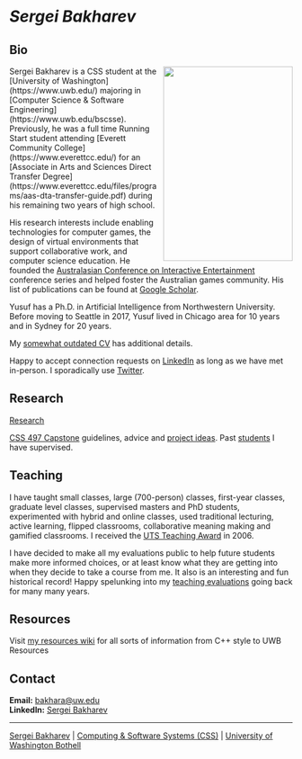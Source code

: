 # *Sergei Bakharev*

## Bio
<img align="right" width="230.4" height="345.6" src="https://github.com/SergeiBak/PersonalWebsite/blob/master/images/OD2A4027_Edit.png?raw=true">
Sergei Bakharev is a CSS student at the [University of Washington](https://www.uwb.edu/) majoring in [Computer Science & Software Engineering](https://www.uwb.edu/bscsse). Previously, he was a full time Running Start student attending [Everett Community College](https://www.everettcc.edu/) for an [Associate in Arts and Sciences Direct Transfer Degree](https://www.everettcc.edu/files/programs/aas-dta-transfer-guide.pdf) during his remaining two years of high school. 

His research interests include enabling technologies for computer games, the design of virtual environments that support collaborative work, and computer science education. He founded the [Australasian Conference on Interactive Entertainment](http://ieconference.org/) conference series and helped foster the Australian games community. His list of publications can be found at [Google Scholar](https://scholar.google.com/citations?user=eCpI_aUAAAAJ&hl=en&oi=ao).

Yusuf has a Ph.D. in Artificial Intelligence from Northwestern University. Before moving to Seattle in 2017, Yusuf lived in Chicago area for 10 years and in Sydney for 20 years.

My [somewhat outdated CV](PisanYusuf-CV.pdf) has additional details.

Happy to accept connection requests on [LinkedIn](https://www.linkedin.com/in/pisan/) as long as we have met in-person. I sporadically use [Twitter](https://twitter.com/yusufpisan).

## Research

[Research](research.html)

[CSS 497 Capstone](capstone.html) guidelines, advice and [project ideas](capstone-ideas.html). Past [students](./people) I have supervised.

## Teaching

I have taught small classes, large (700-person) classes, first-year classes, graduate level classes, supervised masters and PhD students, experimented with hybrid and online classes, used traditional lecturing, active learning, flipped classrooms, collaborative meaning making and gamified classrooms. I received the [UTS Teaching Award](https://www.uts.edu.au/research-and-teaching/learning-and-teaching/awards-and-citations/past-award-and-citation-0) in 2006.

I have decided to make all my evaluations public to help future students make more informed choices, or at least know what they are getting into when they decide to take a course from me. It also is an interesting and fun historical record! Happy spelunking into my [teaching evaluations](teaching/evaluations/) going back for many many years.

## Resources

Visit [my resources wiki](https://github.com/pisanorg/w/wiki) for all sorts of information from C++ style to UWB Resources

## Contact

**Email:** bakhara@uw.edu  
**LinkedIn:** [Sergei Bakharev](https://www.linkedin.com/in/sergei-bakharev/)

***

[Sergei Bakharev](https://www.linkedin.com/in/sergei-bakharev/) | [Computing & Software Systems (CSS)](https://www.uwb.edu/css) | [University of Washington Bothell](https://www.uwb.edu/)
